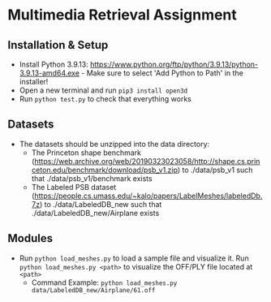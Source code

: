 # Multimedia Retrieval Assignment

## Installation & Setup
 - Install Python 3.9.13: https://www.python.org/ftp/python/3.9.13/python-3.9.13-amd64.exe - Make sure to select 'Add Python to Path' in the installer!
 - Open a new terminal and run `pip3 install open3d`
 - Run `python test.py` to check that everything works

## Datasets
 - The datasets should be unzipped into the data directory:
   - The Princeton shape benchmark (https://web.archive.org/web/20190323023058/http://shape.cs.princeton.edu/benchmark/download/psb_v1.zip) to ./data/psb_v1 such that ./data/psb_v1/benchmark exists
   - The Labeled PSB dataset (https://people.cs.umass.edu/~kalo/papers/LabelMeshes/labeledDb.7z) to ./data/LabeledDB_new such that ./data/LabeledDB_new/Airplane exists

## Modules
 - Run `python load_meshes.py` to load a sample file and visualize it. Run `python load_meshes.py <path>` to visualize the OFF/PLY file located at `<path>` 
   - Command Example: `python load_meshes.py data/LabeledDB_new/Airplane/61.off`
